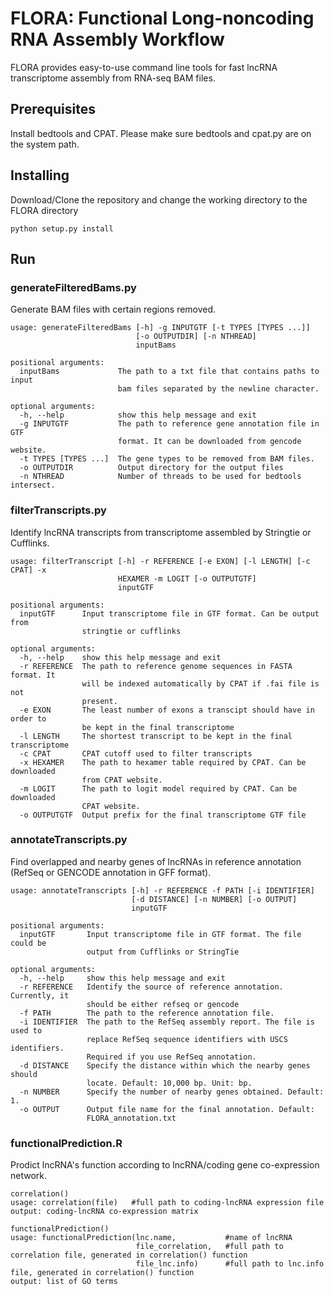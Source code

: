 # FLORA: Functional Long-noncoding RNA Assembly Workflow

FLORA provides easy-to-use command line tools for fast lncRNA transcriptome assembly from RNA-seq BAM files.


## Prerequisites

Install bedtools and CPAT.
Please make sure bedtools and cpat.py are on the system path.

## Installing

Download/Clone the repository and change the working directory to the FLORA directory

```
python setup.py install
```


## Run

### generateFilteredBams.py

Generate BAM files with certain regions removed.

```
usage: generateFilteredBams [-h] -g INPUTGTF [-t TYPES [TYPES ...]]
                            [-o OUTPUTDIR] [-n NTHREAD]
                            inputBams

positional arguments:
  inputBams             The path to a txt file that contains paths to input
                        bam files separated by the newline character.

optional arguments:
  -h, --help            show this help message and exit
  -g INPUTGTF           The path to reference gene annotation file in GTF
                        format. It can be downloaded from gencode website.
  -t TYPES [TYPES ...]  The gene types to be removed from BAM files.
  -o OUTPUTDIR          Output directory for the output files
  -n NTHREAD            Number of threads to be used for bedtools intersect.
```

### filterTranscripts.py

Identify lncRNA transcripts from transcriptome assembled by Stringtie or Cufflinks.

```
usage: filterTranscript [-h] -r REFERENCE [-e EXON] [-l LENGTH] [-c CPAT] -x
                        HEXAMER -m LOGIT [-o OUTPUTGTF]
                        inputGTF

positional arguments:
  inputGTF      Input transcriptome file in GTF format. Can be output from
                stringtie or cufflinks

optional arguments:
  -h, --help    show this help message and exit
  -r REFERENCE  The path to reference genome sequences in FASTA format. It
                will be indexed automatically by CPAT if .fai file is not
                present.
  -e EXON       The least number of exons a transcipt should have in order to
                be kept in the final transcriptome
  -l LENGTH     The shortest transcript to be kept in the final transcriptome
  -c CPAT       CPAT cutoff used to filter transcripts
  -x HEXAMER    The path to hexamer table required by CPAT. Can be downloaded
                from CPAT website.
  -m LOGIT      The path to logit model required by CPAT. Can be downloaded
                CPAT website.
  -o OUTPUTGTF  Output prefix for the final transcriptome GTF file
```

### annotateTranscripts.py

Find overlapped and nearby genes of lncRNAs in reference annotation (RefSeq or GENCODE annotation in GFF format).

```
usage: annotateTranscripts [-h] -r REFERENCE -f PATH [-i IDENTIFIER]
                           [-d DISTANCE] [-n NUMBER] [-o OUTPUT]
                           inputGTF

positional arguments:
  inputGTF       Input transcriptome file in GTF format. The file could be
                 output from Cufflinks or StringTie

optional arguments:
  -h, --help     show this help message and exit
  -r REFERENCE   Identify the source of reference annotation. Currently, it
                 should be either refseq or gencode
  -f PATH        The path to the reference annotation file.
  -i IDENTIFIER  The path to the RefSeq assembly report. The file is used to
                 replace RefSeq sequence identifiers with USCS identifiers.
                 Required if you use RefSeq annotation.
  -d DISTANCE    Specify the distance within which the nearby genes should
                 locate. Default: 10,000 bp. Unit: bp.
  -n NUMBER      Specify the number of nearby genes obtained. Default: 1.
  -o OUTPUT      Output file name for the final annotation. Default:
                 FLORA_annotation.txt
```

### functionalPrediction.R
Prodict lncRNA's function according to lncRNA/coding gene co-expression network. 

```
correlation()
usage: correlation(file)   #full path to coding-lncRNA expression file
output: coding-lncRNA co-expression matrix

functionalPrediction()
usage: functionalPrediction(lnc.name,           #name of lncRNA 
                            file_correlation,   #full path to correlation file, generated in correlation() function
                            file_lnc.info)      #full path to lnc.info file, generated in correlation() function
output: list of GO terms

```


